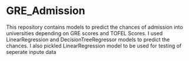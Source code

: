 # GRE_Admission
This repository contains models to predict the chances of admission into universities depending on GRE scores and TOFEL Scores.
I used LinearRegression and DecisionTreeRegressor models to predict the chances.
I also pickled LinearRegression model to be used for testing of seperate inpute data

